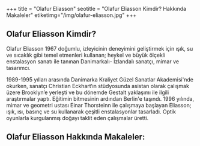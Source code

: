 +++
title = "Olafur Eliasson"
seotitle = "Olafur Eliasson Kimdir? Hakkında Makaleler"
etiketimg="/img/olafur-eliasson.jpg"
+++

## Olafur Eliasson Kimdir?

Olafur Eliasson 1967 doğumlu, izleyicinin deneyimini geliştirmek için ışık, su ve sıcaklık gibi temel etmenleri kullanan; heykel ve büyük ölçekli enstalasyon sanatı ile tanınan Danimarkalı- İzlandalı sanatçı, mimar ve tasarımcı.

1989-1995 yılları arasında Danimarka Kraliyet Güzel Sanatlar Akademisi'nde okurken, sanatçı Christian Eckhart‘ın stüdyosunda asistan olarak çalışmak üzere Brooklyn’e yerleşti ve bu dönemde Gestalt yaklaşımı ile ilgili araştırmalar yaptı. Eğitimin bitmesinin ardından Berlin'e taşındı. 1996 yılında, mimar ve geometri ustası Einar Thorsteinn ile çalışmaya başlayan Eliasson; ışık, ısı, basınç ve su kullanarak çeşitli enstalasyonlar tasarladı. Optik oyunlarla kurgulanmış doğayı taklit eden çalışmalar üretti.

## Olafur Eliasson Hakkında Makaleler: